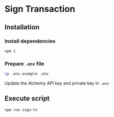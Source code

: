 # Sign Transaction

## Installation

### Install dependencies

```sh
npm i
```

### Prepare `.env` file

```sh
cp .env.example .env
```

Update the Alchemy API key and private key in `.env`

## Execute script


```sh
npm run sign-tx
```

